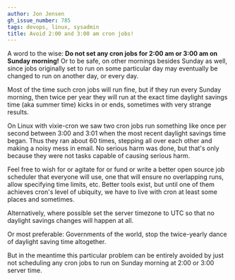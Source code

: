 ```yaml
---
author: Jon Jensen
gh_issue_number: 785
tags: devops, linux, sysadmin
title: Avoid 2:00 and 3:00 am cron jobs!
---
```




A word to the wise: **Do not set any cron jobs for 2:00 am or 3:00 am on Sunday morning!** Or to be safe, on other mornings besides Sunday as well, since jobs originally set to run on some particular day may eventually be changed to run on another day, or every day.

Most of the time such cron jobs will run fine, but if they run every Sunday morning, then twice per year they will run at the exact time daylight savings time (aka summer time) kicks in or ends, sometimes with very strange results.

On Linux with vixie-cron we saw two cron jobs run something like once per second between 3:00 and 3:01 when the most recent  daylight savings time began. Thus they ran about 60 times, stepping all over each other and making a noisy mess in email. No serious harm was done, but that's only because they were not tasks capable of causing serious harm.

Feel free to wish for or agitate for or fund or write a better open source job scheduler that everyone will use, one that will ensure no overlapping runs, allow specifying time limits, etc. Better tools exist, but until one of them achieves cron's level of ubiquity, we have to live with cron at least some places and sometimes.

Alternatively, where possible set the server timezone to UTC so that no daylight savings changes will happen at all.

Or most preferable: Governments of the world, stop the twice-yearly dance of daylight saving time altogether.

But in the meantime this particular problem can be entirely avoided by just not scheduling any cron jobs to run on Sunday morning at 2:00 or 3:00 server time.


